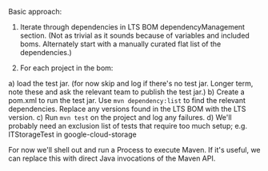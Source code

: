 Basic approach:

1. Iterate through dependencies in LTS BOM dependencyManagement section.
(Not as trivial as it sounds because of variables and included boms.
Alternately start with a manually curated flat list of the dependencies.)

2. For each project in the bom:

  a) load the test jar. (for now skip and log if there's no test jar. Longer 
     term, note these and ask the relevant team to publish the test jar.)
  b) Create a pom.xml to run the test jar. Use `mvn dependency:list` to
     find the relevant dependencies.  Replace any versions found in the 
     LTS BOM with the LTS version.
  c) Run `mvn test` on the project and log any failures.
  d) We'll probably need an exclusion list of tests that require too much setup;
     e.g. ITStorageTest in google-cloud-storage
  
  
For now we'll shell out and run a Process to execute Maven. If it's
useful, we can replace this with direct Java invocations of the Maven API.